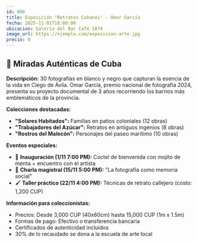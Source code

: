 ```yaml
---
id: 006
title: Exposición "Retratos Cubanos" - Omar García
fecha: 2025-11-01T18:00:00
ubicacion: Galería del Bar Café 1874
image_url: https://ejemplo.com/exposicion-arte.jpg
precio: 0
---
```

## 📸 Miradas Auténticas de Cuba

**Descripción:**
30 fotografías en blanco y negro que capturan la esencia de la vida en Ciego de Ávila. Omar García, premio nacional de fotografía 2024, presenta su proyecto documental de 3 años recorriendo los barrios más emblemáticos de la provincia.

**Colecciones destacadas:**
- **"Solares Habitados":** Familias en patios coloniales (12 obras)
- **"Trabajadores del Azúcar":** Retratos en antiguos ingenios (8 obras)
- **"Rostros del Malecón":** Personajes del paseo marítimo (10 obras)

**Eventos especiales:**
- 🎉 **Inauguración (1/11 7:00 PM):** Coctel de bienvenida con mojito de menta + encuentro con el artista
- 🎤 **Charla magistral (15/11 5:00 PM):** "La fotografía como memoria social"
- 🖌️ **Taller práctico (22/11 4:00 PM):** Técnicas de retrato callejero (costo: 1,200 CUP)

**Información para coleccionistas:**
- Precios: Desde 3,000 CUP (40x60cm) hasta 15,000 CUP (1m x 1.5m)
- Formas de pago: Efectivo o transferencia bancaria
- Certificados de autenticidad incluidos
- 30% de lo recaudado se dona a la escuela de arte local
